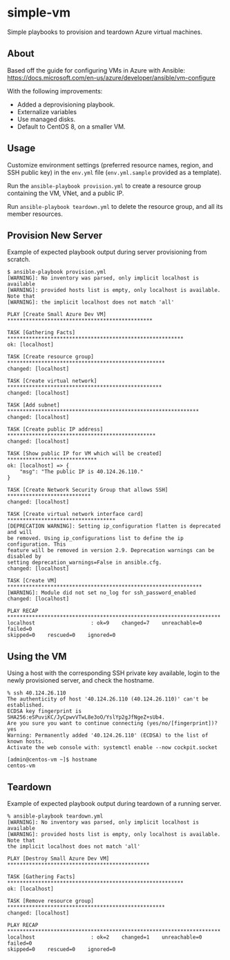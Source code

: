 # simple-vm
Simple playbooks to provision and teardown Azure virtual machines.

## About

Based off the guide for configuring VMs in Azure with Ansible:
https://docs.microsoft.com/en-us/azure/developer/ansible/vm-configure

With the following improvements:

 * Added a deprovisioning playbook.
 * Externalize variables
 * Use managed disks.
 * Default to CentOS 8, on a smaller VM.

## Usage

Customize environment settings (preferred resource names, region, and
SSH public key) in the ```env.yml``` file (```env.yml.sample```
provided as a template).

Run the ```ansible-playbook provision.yml``` to create a resource
group containing the VM, VNet, and a public IP.

Run ```ansible-playbook teardown.yml``` to delete the resource group,
and all its member resources.

## Provision New Server

Example of expected playbook output during server provisioning from
scratch.

```
$ ansible-playbook provision.yml
[WARNING]: No inventory was parsed, only implicit localhost is available
[WARNING]: provided hosts list is empty, only localhost is available. Note that
[WARNING]: the implicit localhost does not match 'all'

PLAY [Create Small Azure Dev VM] ***********************************************

TASK [Gathering Facts] *********************************************************
ok: [localhost]

TASK [Create resource group] ***************************************************
changed: [localhost]

TASK [Create virtual network] **************************************************
changed: [localhost]

TASK [Add subnet] **************************************************************
changed: [localhost]

TASK [Create public IP address] ************************************************
changed: [localhost]

TASK [Show public IP for VM which will be created] *****************************
ok: [localhost] => {
    "msg": "The public IP is 40.124.26.110."
}

TASK [Create Network Security Group that allows SSH] ***************************
changed: [localhost]

TASK [Create virtual network interface card] ***********************************
[DEPRECATION WARNING]: Setting ip_configuration flatten is deprecated and will
be removed. Using ip_configurations list to define the ip configuration. This
feature will be removed in version 2.9. Deprecation warnings can be disabled by
setting deprecation_warnings=False in ansible.cfg.
changed: [localhost]

TASK [Create VM] ***************************************************************
[WARNING]: Module did not set no_log for ssh_password_enabled
changed: [localhost]

PLAY RECAP *********************************************************************
localhost                  : ok=9    changed=7    unreachable=0    failed=0
skipped=0    rescued=0    ignored=0   
```

## Using the VM

Using a host with the corresponding SSH private key available, login to the newly provisioned server, and check the hostname.

```
% ssh 40.124.26.110
The authenticity of host '40.124.26.110 (40.124.26.110)' can't be established.
ECDSA key fingerprint is SHA256:eSPuviKC/JyCpwvVTwL8e3oO/YslYp2gJfNgeZ+sUb4.
Are you sure you want to continue connecting (yes/no/[fingerprint])? yes
Warning: Permanently added '40.124.26.110' (ECDSA) to the list of known hosts.
Activate the web console with: systemctl enable --now cockpit.socket

[admin@centos-vm ~]$ hostname
centos-vm
```

## Teardown

Example of expected playbook output during teardown of a running server.

```
% ansible-playbook teardown.yml 
[WARNING]: No inventory was parsed, only implicit localhost is available
[WARNING]: provided hosts list is empty, only localhost is available. Note that
the implicit localhost does not match 'all'

PLAY [Destroy Small Azure Dev VM] **********************************************

TASK [Gathering Facts] *********************************************************
ok: [localhost]

TASK [Remove resource group] ***************************************************
changed: [localhost]

PLAY RECAP *********************************************************************
localhost                  : ok=2    changed=1    unreachable=0    failed=0
skipped=0    rescued=0    ignored=0   
```
